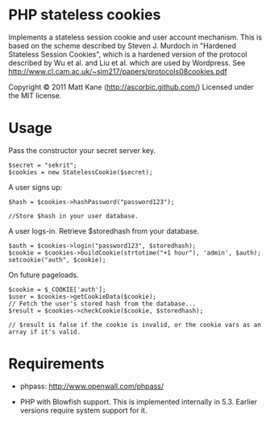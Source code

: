 PHP stateless cookies
============

Implements a stateless session cookie and user account mechanism.
This is based on the scheme described by Steven J. Murdoch in "Hardened Stateless Session Cookies", which is
a hardened version of the protocol described by Wu et al. and Liu et al. which are used by Wordpress.
See http://www.cl.cam.ac.uk/~sjm217/papers/protocols08cookies.pdf
 
Copyright © 2011 Matt Kane (http://ascorbic.github.com/)
Licensed under the MIT license.

Usage
=======

Pass the constructor your secret server key.

    $secret = "sekrit";
    $cookies = new StatelessCookie($secret);
    
A user signs up:

    $hash = $cookies->hashPassword("password123");

    //Store $hash in your user database.

A user logs-in. Retrieve $storedhash from your database.

    $auth = $cookies->login("password123", $storedhash);
    $cookie = $cookies->buildCookie(strtotime("+1 hour"), 'admin', $auth);
    setcookie("auth", $cookie);


On future pageloads.

    $cookie = $_COOKIE['auth'];
    $user = $cookies->getCookieData($cookie);
    // Fetch the user's stored hash from the database...
    $result = $cookies->checkCookie($cookie, $storedhash);
    
    // $result is false if the cookie is invalid, or the cookie vars as an array if it's valid.

Requirements
=======
* phpass: http://www.openwall.com/phpass/

* PHP with Blowfish support. This is implemented internally in 5.3. Earlier versions require system support for it.